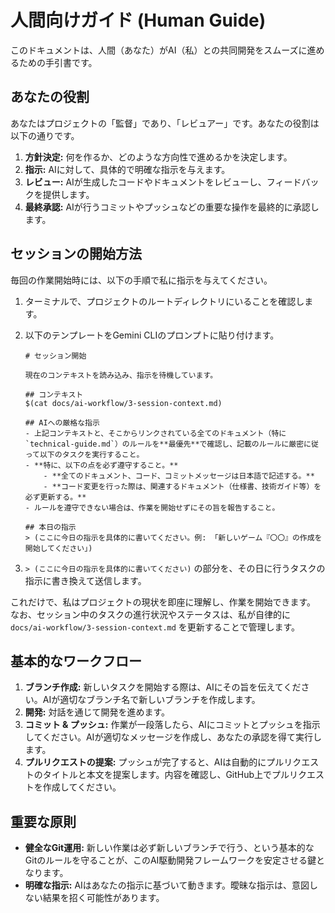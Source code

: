 # 人間向けガイド (Human Guide)

このドキュメントは、人間（あなた）がAI（私）との共同開発をスムーズに進めるための手引書です。

## あなたの役割

あなたはプロジェクトの「監督」であり、「レビュアー」です。あなたの役割は以下の通りです。

1.  **方針決定:** 何を作るか、どのような方向性で進めるかを決定します。
2.  **指示:** AIに対して、具体的で明確な指示を与えます。
3.  **レビュー:** AIが生成したコードやドキュメントをレビューし、フィードバックを提供します。
4.  **最終承認:** AIが行うコミットやプッシュなどの重要な操作を最終的に承認します。

## セッションの開始方法

毎回の作業開始時には、以下の手順で私に指示を与えてください。

1.  ターミナルで、プロジェクトのルートディレクトリにいることを確認します。
2.  以下のテンプレートをGemini CLIのプロンプトに貼り付けます。

    ```
    # セッション開始

    現在のコンテキストを読み込み、指示を待機しています。

    ## コンテキスト
    $(cat docs/ai-workflow/3-session-context.md)

    ## AIへの厳格な指示
    - 上記コンテキストと、そこからリンクされている全てのドキュメント（特に`technical-guide.md`）のルールを**最優先**で確認し、記載のルールに厳密に従って以下のタスクを実行すること。
    - **特に、以下の点を必ず遵守すること。**
        - **全てのドキュメント、コード、コミットメッセージは日本語で記述する。**
        - **コード変更を行った際は、関連するドキュメント（仕様書、技術ガイド等）を必ず更新する。**
    - ルールを遵守できない場合は、作業を開始せずにその旨を報告すること。

    ## 本日の指示
    > (ここに今日の指示を具体的に書いてください。例: 「新しいゲーム『〇〇』の作成を開始してください」)
    ```
4.  `> (ここに今日の指示を具体的に書いてください)` の部分を、その日に行うタスクの指示に書き換えて送信します。

これだけで、私はプロジェクトの現状を即座に理解し、作業を開始できます。
なお、セッション中のタスクの進行状況やステータスは、私が自律的に `docs/ai-workflow/3-session-context.md` を更新することで管理します。

## 基本的なワークフロー

1.  **ブランチ作成:** 新しいタスクを開始する際は、AIにその旨を伝えてください。AIが適切なブランチ名で新しいブランチを作成します。
2.  **開発:** 対話を通じて開発を進めます。
3.  **コミット & プッシュ:** 作業が一段落したら、AIにコミットとプッシュを指示してください。AIが適切なメッセージを作成し、あなたの承認を得て実行します。
4.  **プルリクエストの提案:** プッシュが完了すると、AIは自動的にプルリクエストのタイトルと本文を提案します。内容を確認し、GitHub上でプルリクエストを作成してください。

## 重要な原則

-   **健全なGit運用:** 新しい作業は必ず新しいブランチで行う、という基本的なGitのルールを守ることが、このAI駆動開発フレームワークを安定させる鍵となります。
-   **明確な指示:** AIはあなたの指示に基づいて動きます。曖昧な指示は、意図しない結果を招く可能性があります。
